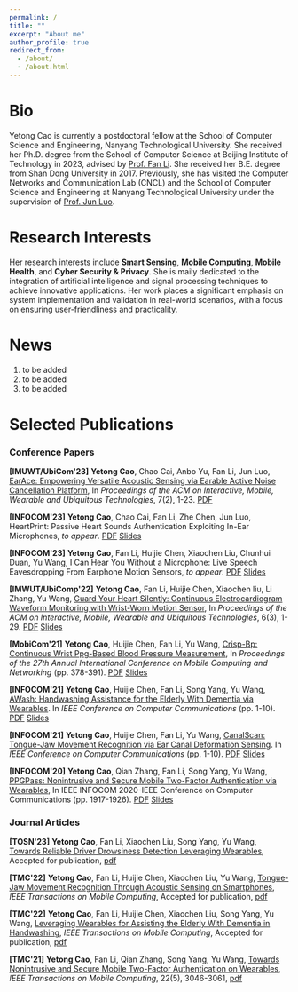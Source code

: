 ```yaml
---
permalink: /
title: ""
excerpt: "About me"
author_profile: true
redirect_from: 
  - /about/
  - /about.html
---
```

Bio
======
Yetong Cao is currently a postdoctoral fellow at the School of Computer Science and Engineering, Nanyang Technological University. She received her Ph.D. degree from the School of Computer Science at Beijing Institute of Technology in 2023, advised by [Prof. Fan Li](https://cs.bit.edu.cn/szdw/jsml/js/lf/index.htm "FanLi"). She received her B.E. degree from Shan Dong University in 2017. Previously, she has visited the Computer Networks and Communication Lab (CNCL) and the School of Computer Science and Engineering at Nanyang Technological University under the supervision of [Prof. Jun Luo](https://personal.ntu.edu.sg/junluo/ "JunLuo"). 

Research Interests
======
Her research interests include **Smart Sensing**, **Mobile Computing**, **Mobile Health**, and **Cyber Security & Privacy**. 
She is maily dedicated to the integration of artificial intelligence and signal processing techniques to achieve innovative applications. Her work places a significant emphasis on system implementation and validation in real-world scenarios, with a focus on ensuring user-friendliness and practicality.

News
======
1. to be added
1. to be added
1. to be added


Selected Publications
======

### Conference Papers

**[IMUWT/UbiCom'23]** **Yetong Cao**, Chao Cai, Anbo Yu, Fan Li, Jun Luo, [EarAce: Empowering Versatile Acoustic Sensing via Earable Active Noise Cancellation Platform](https://dl.acm.org/doi/abs/10.1145/3596242), In _Proceedings of the ACM on Interactive, Mobile, Wearable and Ubiquitous Technologies_, 7(2), 1-23. [PDF](https://yetongcao.github.io/files/EarACE.pdf) 

**[INFOCOM'23]** **Yetong Cao**, Chao Cai, Fan Li, Zhe Chen, Jun Luo, HeartPrint: Passive Heart Sounds Authentication Exploiting In-Ear Microphones, _to appear_. [PDF](https://yetongcao.github.io/files/HeartPrint.pdf) [Slides](https://yetongcao.github.io/files/HeartPrint.pptx)

**[INFOCOM'23]** **Yetong Cao**, Fan Li, Huijie Chen, Xiaochen Liu, Chunhui Duan, Yu Wang, I Can Hear You Without a Microphone: Live Speech Eavesdropping From Earphone Motion Sensors, _to appear_. [PDF](https://yetongcao.github.io/files/EarSpy.pdf) [Slides](https://yetongcao.github.io/files/EarSpy.pptx)

**[IMWUT/UbiComp'22]** **Yetong Cao**, Fan Li, Huijie Chen, Xiaochen liu, Li Zhang, Yu Wang, [Guard Your Heart Silently: Continuous Electrocardiogram Waveform Monitoring with Wrist-Worn Motion Sensor](https://dl.acm.org/doi/abs/10.1145/3550307), In _Proceedings of the ACM on Interactive, Mobile, Wearable and Ubiquitous Technologies_, 6(3), 1-29. [PDF](https://yetongcao.github.io/files/VibCardiogram.pdf) [Slides](https://yetongcao.github.io/files/vibcardiogram.pptx)

**[MobiCom'21]** **Yetong Cao**, Huijie Chen, Fan Li, Yu Wang, [Crisp-Bp: Continuous Wrist Ppg-Based Blood Pressure Measurement](https://dl.acm.org/doi/abs/10.1145/3447993.3483241), In _Proceedings of the 27th Annual International Conference on Mobile Computing and Networking_ (pp. 378-391). [PDF](https://yetongcao.github.io/files/Crisp-BP.pdf) [Slides](https://yetongcao.github.io/files/Mobicom-15min.pptx)

**[INFOCOM'21]** **Yetong Cao**, Huijie Chen, Fan Li, Song Yang, Yu Wang, [AWash: Handwashing Assistance for the Elderly With Dementia via Wearables](https://ieeexplore.ieee.org/abstract/document/9488688). In _IEEE Conference on Computer Communications_ (pp. 1-10). [PDF](https://yetongcao.github.io/files/AWash.pdf) [Slides](https://yetongcao.github.io/files/awash.pptx)

**[INFOCOM'21]** **Yetong Cao**, Huijie Chen, Fan Li, Yu Wang, [CanalScan: Tongue-Jaw Movement Recognition via Ear Canal Deformation Sensing](https://ieeexplore.ieee.org/abstract/document/9488852). In _IEEE Conference on Computer Communications_ (pp. 1-10). [PDF](https://yetongcao.github.io/files/CanalScan.pdf) [Slides](https://yetongcao.github.io/files/canalscan.pptx)

**[INFOCOM'20]** **Yetong Cao**, Qian Zhang, Fan Li, Song Yang, Yu Wang, [PPGPass: Nonintrusive and Secure Mobile Two-Factor Authentication via Wearables](https://ieeexplore.ieee.org/abstract/document/9155380), In IEEE INFOCOM 2020-IEEE Conference on Computer Communications (pp. 1917-1926). [PDF](https://yetongcao.github.io/files/PPGPass.pdf) [Slides](https://yetongcao.github.io/files/INFOCOM2020-PPGPass-final.pptx)

### Journal Articles

**[TOSN'23]** **Yetong Cao**, Fan Li, Xiaochen Liu, Song Yang, Yu Wang, [Towards Reliable Driver Drowsiness Detection Leveraging Wearables](https://dl.acm.org/doi/abs/10.1145/3560821), Accepted for publication, [pdf](https://yetongcao.github.io/files/FDWatch.pdf)

**[TMC'22]** **Yetong Cao**, Fan Li, Huijie Chen, Xiaochen Liu, Yu Wang, [Tongue-Jaw Movement Recognition Through Acoustic Sensing on Smartphones](https://ieeexplore.ieee.org/abstract/document/9953323), _IEEE Transactions on Mobile Computing_, Accepted for publication, [pdf](https://yetongcao.github.io/files/CanalScanTMC-Final.pdf)

**[TMC'22]** **Yetong Cao**, Fan Li, Huijie Chen, Xiaochen Liu, Song Yang, Yu Wang, [Leveraging Wearables for Assisting the Elderly With Dementia in Handwashing](https://ieeexplore.ieee.org/abstract/document/9839489), _IEEE Transactions on Mobile Computing_, Accepted for publication, [pdf](https://yetongcao.github.io/files/TMC-AWash-Final.pdf)


**[TMC'21]** **Yetong Cao**, Fan Li, Qian Zhang, Song Yang, Yu Wang, [Towards Nonintrusive and Secure Mobile Two-Factor Authentication on Wearables](https://ieeexplore.ieee.org/abstract/document/9645232), _IEEE Transactions on Mobile Computing_, 22(5), 3046-3061, [pdf](https://yetongcao.github.io/files/PPGPass-TMC-final.pdf)



